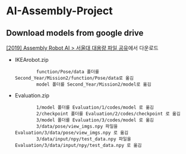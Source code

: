 # AI-Assembly-Project


## Download models from google drive

[[2019] Assembly Robot AI > 서울대 대용량 파일 공유](https://drive.google.com/drive/folders/1iMKuNfvyc5x8pfoO2DiyxCkWfwr13Jw0)에서 다운로드

* IKEArobot.zip

              function/Pose/data 폴더를 Second_Year/Mission2/function/Pose/data로 옮김
              model 폴더를 Second_Year/Mission2/model로 옮김

* Evaluation.zip

              1/model 폴더를 Evaluation/1/codes/model 로 옮김
              2/checkpoint 폴더를 Evaluation/2/codes/checkpoint 로 옮김
              3/model 폴더를 Evaluation/3/codes/model 로 옮김
              3/data/pose/view_imgs.npy 파일을 Evaluation/3/data/pose/view_imgs.npy 로 옮김
              3/data/input/npy/test_data.npy 파일을 Evaluation/3/data/input/npy/test_data.npy 로 옮김
